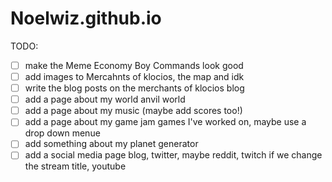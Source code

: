 # Noelwiz.github.io
TODO:
- [ ] make the Meme Economy Boy Commands look good 
- [ ] add images to Mercahnts of klocios, the map and idk
- [ ] write the blog posts on the merchants of klocios blog 
- [ ] add a page about my world anvil world
- [ ] add a page about my music (maybe add scores too!)
- [ ] add a page about my game jam games I've worked on, maybe use a drop down menue
- [ ] add something about my planet generator
- [ ] add a social media page
blog, twitter, maybe reddit, twitch if we change the stream title, youtube
